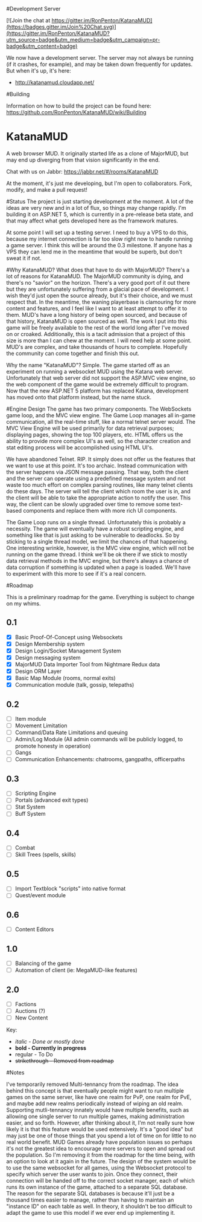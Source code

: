 #Development Server

[![Join the chat at https://gitter.im/RonPenton/KatanaMUD](https://badges.gitter.im/Join%20Chat.svg)](https://gitter.im/RonPenton/KatanaMUD?utm_source=badge&utm_medium=badge&utm_campaign=pr-badge&utm_content=badge)

We now have a development server. The server may not always be running (if it crashes, for example), and may be taken down frequently for updates. But when it's up, it's here: 

* http://katanamud.cloudapp.net/

#Building

Information on how to build the project can be found here: https://github.com/RonPenton/KatanaMUD/wiki/Building

# KatanaMUD
A web browser MUD. It originally started life as a clone of MajorMUD, but may end up diverging from that vision significantly in the end.

Chat with us on Jabbr: https://jabbr.net/#/rooms/KatanaMUD

At the moment, it's just me developing, but I'm open to collaborators. Fork, modify, and make a pull request!


#Status
The project is just starting development at the moment. A lot of the ideas are very new and in a lot of flux, so things may change rapidly. I'm building it on ASP.NET 5, which is currently in a pre-release beta state, and that may affect what gets developed here as the framework matures.

At some point I will set up a testing server. I need to buy a VPS to do this, because my internet connection is far too slow right now to handle running a game server. I think this will be around the 0.3 milestone. If anyone has a VPS they can lend me in the meantime that would be superb, but don't sweat it if not. 

#Why KatanaMUD? What does that have to do with MajorMUD?
There's a lot of reasons for KatanaMUD. The MajorMUD community is dying, and there's no "savior" on the horizon. There's a very good port of it out there but they are unfortunately suffering from a glacial pace of development. I wish they'd just open the source already, but it's their choice, and we must respect that. In the meantime, the waning playerbase is clamouring for more content and features, and I feel like I want to at least attempt to offer it to them. MUD's have a long history of being open sourced, and because of that history, KatanaMUD is open sourced as well. The work I put into this game will be freely available to the rest of the world long after I've moved on or croaked. Additionally, this is a tacit admission that a project of this size is more than I can chew at the moment. I will need help at some point. MUD's are complex, and take thousands of hours to complete. Hopefully the community can come together and finish this out.

Why the name "KatanaMUD"? Simple. The game started off as an experiment on running a websocket MUD using the Katana web server. Unfortunately that web server did not support the ASP.MVC view engine, so the web component of the game would be extremely difficult to program. Now that the new ASP.NET 5 platform has replaced Katana, development has moved onto that platform instead, but the name stuck. 

#Engine Design
The game has two primary components. The WebSockets game loop, and the MVC view engine. The Game Loop manages all in-game communication, all the real-time stuff, like a normal telnet server would. The MVC View Engine will be used primarily for data retrieval purposes; displaying pages, showing the top 100 players, etc. HTML offers us the ability to provide more complex UI's as well, so the character creation and stat editing process will be accomplished using HTML UI's. 

We have abandoned Telnet. RIP. It simply does not offer us the features that we want to use at this point. It's too archaic. Instead communication with the server happens via JSON message passing. That way, both the client and the server can operate using a predefined message system and not waste too much effort on complex parsing routines, like many telnet clients do these days. The server will tell the client which room the user is in, and the client will be able to take the appropriate action to notify the user. This way, the client can be slowly upgraded over time to remove some text-based components and replace them with more rich UI components.

The Game Loop runs on a single thread. Unfortunately this is probably a necessity. The game will eventually have a robust scripting engine, and something like that is just asking to be vulnerable to deadlocks. So by sticking to a single thread model, we limit the chances of that happening. One interesting wrinkle, however, is the MVC view engine, which will not be running on the game thread. I think we'll be ok there if we stick to mostly data retrieval methods in the MVC engine, but there's always a chance of data corruption if something is updated when a page is loaded. We'll have to experiment with this more to see if it's a real concern.

#Roadmap

This is a preliminary roadmap for the game. Everything is subject to change on my whims.

## 0.1
- [x] Basic Proof-Of-Concept using Websockets
- [x] Design Membership system
- [x] Design Login/Socket Management System
- [x] Design messaging system
- [x] MajorMUD Data Importer Tool from Nightmare Redux data
- [x] Design ORM Layer
- [x] Basic Map Module (rooms, normal exits)
- [x] Communication module (talk, gossip, telepaths)

## 0.2

- [ ] Item module
- [ ] Movement Limitation
- [ ] Command/Data Rate Limitations and queuing
- [ ] Admin/Log Module (All admin commands will be publicly logged, to promote honesty in operation)
- [ ] Gangs
- [ ] Communication Enhancements: chatrooms, gangpaths, officerpaths

## 0.3

- [ ] Scripting Engine
- [ ] Portals (advanced exit types)
- [ ] Stat System
- [ ] Buff System

## 0.4

- [ ] Combat
- [ ] Skill Trees (spells, skills)

## 0.5

- [ ] Import Textblock "scripts" into native format
- [ ] Quest/event module

## 0.6 

- [ ] Content Editors

## 1.0

- [ ] Balancing of the game
- [ ] Automation of client (ie: MegaMUD-like features)

## 2.0

- [ ] Factions 
- [ ] Auctions (?)
- [ ] New Content

Key: 
* *italic - Done or mostly done*
* **bold - Currently in progress**
* regular - To Do
* ~~strikethrough - Removed from roadmap~~

#Notes

I've temporarily removed Multi-tennancy from the roadmap. The idea behind this concept is that eventually people might want to run multiple games on the same server, like have one realm for PvP, one realm for PvE, and maybe add new realms periodically instead of wiping an old realm. Supporting mutli-tennancy innately would have multiple benefits, such as allowing one single server to run multiple games, making administration easier, and so forth. However, after thinking about it, I'm not really sure how likely it is that this feature would be used extensively. It's a "good idea" but may just be one of those things that you spend a lot of time on for little to no real world benefit. MUD Games already have population issues so perhaps it's not the greatest idea to encourage more servers to open and spread out the population. So I'm removing it from the roadmap for the time being, with an option to look at it again in the future. The design of the system would be to use the same websocket for all games, using the Websocket protocol to specify which server the user wants to join. Once they connect, their connection will be handed off to the correct socket manager, each of which runs its own instance of the game, attached to a separate SQL database. The reason for the separate SQL databases is because it'll just be a thousand times easier to manage, rather than having to maintain an "instance ID" on each table as well. In theory, it shouldn't be too difficult to adapt the game to use this model if we ever end up implementing it. 
